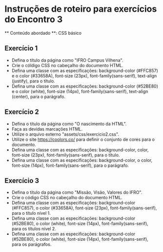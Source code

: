 # Instruções de roteiro para exercícios do Encontro 3

** Conteúdo abordado **: CSS básico

## Exercício 1
* Defina o título da página como "IFRO Campus Vilhena".
* Crie o cóldigo CSS no cabeçalho do documento HTML.
* Defina uma classe com as especificações: background-color (#FFC857) e o color (#33658A), font-size (23px), font-family(sans-serif), text-align (justify), para o título.
* Defina uma classe com as especificações: background-color (#52BE80) e o color (white), font-size (14px), font-family(sans-serif), text-align (center), para o parágrafo.

## Exercício 2
* Defina o título da página como "O nascimento da HTML".
* Faça as devidas marcações HTML.
* Utilize o arquivo externo "assets/css/exercicio2.css".
* Utilize o site https://coolors.co/ para definir o conjunto de cores para o documento.
* Defina uma classe com as especificações: background-color, color, font-size (23px), font-family(sans-serif), para o título.
* Defina uma classe com as especificações: background-color, o color, font-size (14px), font-family(sans-serif), para o parágrafo.

## Exercício 3
* Defina o título da página como "Missão, Visão, Valores do IFRO".
* Crie o código CSS no cabeçalho do documento HTML.
* Defina uma classe com as especificações: background-color (#FFC857), o color (#33658A), font-size (23px), font-family(sans-serif), para o título nível 1.
* Defina uma classe com as especificações: background-color (#52BE80), o color (white), font-size (14px), font-family(sans-serif), para os títulos nível 2.
* Defina uma classe com as especificações: background-color (#52BE80), o color (white), font-size (14px), font-family(sans-serif), para os parágrafos.